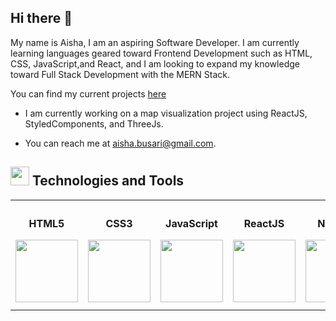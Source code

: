 ## Hi there 👋

My name is Aisha, I am an aspiring Software Developer. I am currently learning languages geared toward Frontend Development such as HTML, CSS, JavaScript,and React, and I am looking to expand my knowledge toward Full Stack Development with the MERN Stack. 

You can find my current projects [here](https://github.com/AishaBu?tab=repositories)
* I am currently working on a map visualization project 
using ReactJS, StyledComponents, and ThreeJs.

* You can reach me at aisha.busari@gmail.com.


 
 ## <img src="https://user-images.githubusercontent.com/69809494/209855504-549c87dc-b830-490e-a4db-7ea01b553a74.png" height="30"/> Technologies and Tools 
 
<table>
<tr>
  <th>
    <p align="top">HTML5</p>
    <img src="https://user-images.githubusercontent.com/69809494/209853521-53d883da-e97f-42c0-8e5b-89408d4847b3.png" height="100"/>
  </th>
<th>
  <p align="top">CSS3</p>
  <img src="https://user-images.githubusercontent.com/69809494/209853638-c3485b61-be79-42b4-802b-e7f15fdb1838.png" height="100"/>
  </th>
<th>
  <p align="top">JavaScript</p>
  <img src="https://user-images.githubusercontent.com/69809494/209853149-48a2db6a-f680-4a1c-b800-83a7cdb60bd5.png" height="100"/>
  </th>
  <th>
  <p align="top">ReactJS</p>
  <img src="https://user-images.githubusercontent.com/69809494/209854743-39aba535-f64a-4101-a468-4d10e8cdb9f8.png" height="100"/>
  </th>
   <th>
  <p align="top">NodeJS</p>
  <img src="https://user-images.githubusercontent.com/69809494/209856679-a403fa48-7ec3-419e-8898-31aac738d1a5.png" height="100"/>
  </th>
  <th>
  <p align="top">Styled-Components</p>
  <img src="https://user-images.githubusercontent.com/69809494/209862245-cef47bba-5d4f-4cf6-8ca9-095fb1903de7.png" height="95"/>
  </th>
  <th>
  <p align="top">Git</p>
  <img src="https://user-images.githubusercontent.com/69809494/209862073-c7c1d509-d349-46a1-b00c-a618be780cb3.png" height="100"/>
  </th>
</tr>
</table>







<!--
**AishaBu/AishaBu** is a ✨ _special_ ✨ repository because its `README.md` (this file) appears on your GitHub profile.

Here are some ideas to get you started:

- 🔭 I’m currently working on ...
- 🌱 I’m currently learning ...
- 👯 I’m looking to collaborate on ...
- 🤔 I’m looking for help with ...
- 💬 Ask me about ...
- 📫 How to reach me: ...
- 😄 Pronouns: ...
- ⚡ Fun fact: ...
-->
